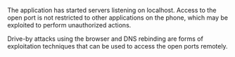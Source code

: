 The application has started servers listening on localhost. Access to the open port is not restricted to other applications on the phone, which may be exploited to perform unauthorized actions.

Drive-by attacks using the browser and DNS rebinding are forms of exploitation techniques that can be used to access the open ports remotely.

